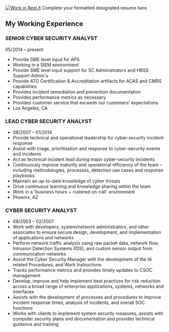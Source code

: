 [![Work in Repl.it](https://classroom.github.com/assets/work-in-replit-14baed9a392b3a25080506f3b7b6d57f295ec2978f6f33ec97e36a161684cbe9.svg)](https://classroom.github.com/online_ide?assignment_repo_id=414334&assignment_repo_type=GroupAssignmentRepo)
Complete your formatted designated resume here
## My Working Experience
### SENIOR CYBER SECURITY ANALYST
05/2014 – present

* Provide SME level input for APS
* Working in a SIEM environment
* Provide SME level input support for SC Administrators and HBSS Support Admin's
* Provide ATO Certification & Accreditation artifacts for ACAS and CMRS capabilities
* Provides incident remediation and prevention documentation
* Provides performance metrics as necessary
* Provides customer service that exceeds our customers’ expectations
* Los Angeles, CA

### LEAD CYBER SECURITY ANALYST
* 08/2007 – 01/2014
* Provide technical and operational leadership for cyber-security incident response
* Assist with triage, prioritisation and response to cyber-security events and incidents
* Act as technical incident lead during major cyber-security incidents
* Continuously improve maturity and operational efficiency of the team – including methodologies, processes, detection use cases and response playbooks
* Maintain an up-to-date knowledge of cyber threats
* Drive continuous learning and knowledge sharing within the team
* Work in a 'business hours + rostered on-call' environment
* Phoenix, AZ

### CYBER SECURITY ANALYST
* 08/2003 – 02/2007
* Work with developers, system/network administrators, and other associates to ensure secure design, development, and implementation of applications and networks
* Perform network traffic analysis using raw packet data, network flow, Intrusion Detection Systems (IDS), and custom sensor output from communication networks
* Assist the Cyber Security Manager with the development of the IA related Procedures, and Work Instructions
* Tracks performance metrics and provides timely updates to CSOC management
* Develop, improve and help implement best practices for risk reduction across a broad range of enterprise applications, systems, networks and interfaces
* Assists with the development of processes and procedures to improve incident response times, analysis of incidents, and overall SOC functions
* Works with clients to implement system security measures, assists with computer security plans and documentation and provides technical guidance and training